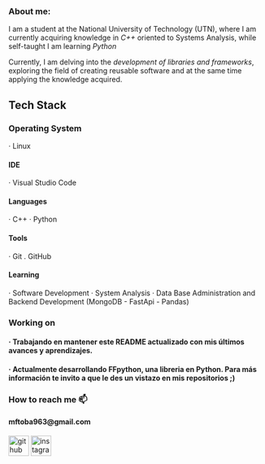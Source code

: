 <h3>About me:</h3>
I am a student at the National University of Technology (UTN), where I am currently acquiring knowledge in <i>C++</i> oriented to Systems Analysis, while self-taught I am learning <i>Python</i>

Currently, I am delving into the <i>development of libraries and frameworks</i>, exploring the field of creating reusable software and at the same time applying the knowledge acquired.

<h2>Tech Stack</h2>
<h3>Operating System</h3> 
· Linux
<h4>IDE</h4>
· Visual Studio Code
<h4>Languages</h4>
· C++
· Python 
<h4>Tools</h4>
· Git
. GitHub
<h4>Learning </h4>
· Software Development
· System Analysis
· Data Base Administration and Backend Development
  (MongoDB
  - FastApi
  - Pandas)

<h3>Working on</h3>
<h4> · Trabajando en mantener este README actualizado con mis  últimos avances y aprendizajes.</h4>
<h4> · Actualmente desarrollando FFpython, una libreria en Python. Para más información te invito a que le des un vistazo en mis repositorios ;)</h4>

<h3>How to reach me 📫</h3>
<h4>mftoba963@gmail.com</h4>


[<img src='https://cdn.jsdelivr.net/npm/simple-icons@3.0.1/icons/github.svg' alt='github' height='40'>](https://github.com/pipQuasar)  [<img src='https://cdn.jsdelivr.net/npm/simple-icons@3.0.1/icons/instagram.svg' alt='instagram' height='40'>](https://www.instagram.com/toba.itss/)
